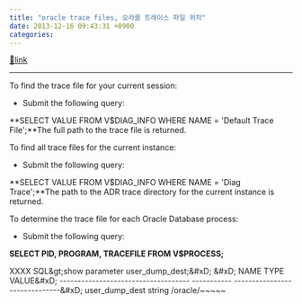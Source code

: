 ```yaml
---
title: "oracle trace files, 오라클 트레이스 파일 위치"
date: 2013-12-16 09:43:31 +0900
categories: 
---
```

[🔗link](http://www.mins01.com/mh/tech/read/853)
***


To find the trace file for your current session:





- Submit the following query:



**SELECT VALUE FROM V$DIAG_INFO WHERE NAME = 'Default Trace File';**The full path to the trace file is returned.







[]()To find all trace files for the current instance:



- Submit the following query:



**SELECT VALUE FROM V$DIAG_INFO WHERE NAME = 'Diag Trace';**The path to the ADR trace directory for the current instance is returned.







[]()To determine the trace file for each Oracle Database process:



- Submit the following query:



**SELECT PID, PROGRAM, TRACEFILE FROM V$PROCESS;**



  
  
  
<font color="#222222">XXXX SQL&amp;gt;show parameter user_dump_dest;&amp;#xD;
&amp;#xD;
NAME                                 TYPE        VALUE&amp;#xD;
------------------------------------ ----------- ------------------------------&amp;#xD;
user_dump_dest                       string      /oracle/~~~~~</font>








